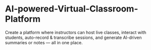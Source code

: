 # AI-powered-Virtual-Classroom-Platform
Create a platform where instructors can host live classes, interact with students, auto-record &amp; transcribe sessions, and generate AI-driven summaries or notes — all in one place.
